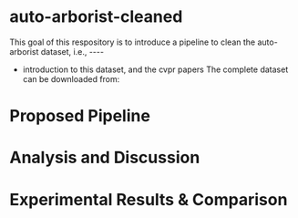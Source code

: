 # auto-arborist-cleaned
This goal of this respository is to introduce a pipeline to clean the auto-arborist dataset, i.e., ----

- introduction to this dataset, and the cvpr papers
The complete dataset can be downloaded from:



# Proposed Pipeline

# Analysis and Discussion

# Experimental Results & Comparison

